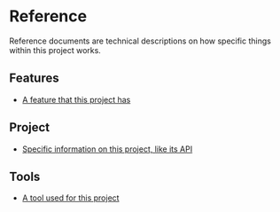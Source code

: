 # Reference

Reference documents are technical descriptions on how specific things within this project works.

## Features

- [A feature that this project has](./README.md)

## Project

- [Specific information on this project, like its API](./README.md)

## Tools

- [A tool used for this project](./README.md)

